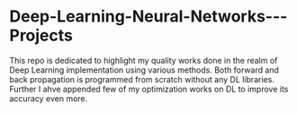 # Deep-Learning-Neural-Networks---Projects
This repo is dedicated to highlight my quality works done in the realm of Deep Learning implementation using various methods. Both forward and back propagation is programmed from scratch without any DL libraries. Further I ahve appended few of my optimization works on DL to improve its accuracy even more.
